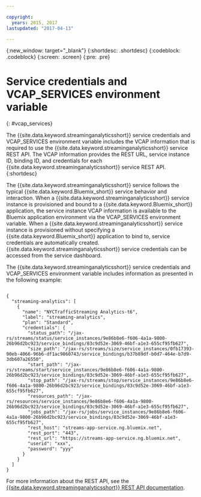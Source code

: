 ```yaml
---

copyright:
  years: 2015, 2017
lastupdated: "2017-04-13"

---
```


<!-- Attribute definitions -->
{:new_window: target="_blank"}
{:shortdesc: .shortdesc}
{:codeblock: .codeblock}
{:screen: .screen}
{:pre: .pre}

# Service credentials and VCAP_SERVICES environment variable
{: #vcap_services}

The {{site.data.keyword.streaminganalyticsshort}} service credentials and VCAP_SERVICES environment variable includes the VCAP information that is required to use the {{site.data.keyword.streaminganalyticsshort}} service REST API. The VCAP information provides the REST URL, service instance ID, binding ID, and credentials for each {{site.data.keyword.streaminganalyticsshort}} service REST API.  
{:shortdesc}


The {{site.data.keyword.streaminganalyticsshort}} service follows the typical {{site.data.keyword.Bluemix_short}} service behavior and interaction. When a {{site.data.keyword.streaminganalyticsshort}} service instance is provisioned and bound to a {{site.data.keyword.Bluemix_short}} application, the service instance VCAP information is available to the Bluemix application environment via the VCAP_SERVICES environment variable. When a {{site.data.keyword.streaminganalyticsshort}} service instance is provisioned without specifying a {{site.data.keyword.Bluemix_short}} application to bind to, service credentials are automatically created. {{site.data.keyword.streaminganalyticsshort}} service credentials can be accessed from the service dashboard.


The {{site.data.keyword.streaminganalyticsshort}} service credentials and VCAP_SERVICES environment variable includes information as presented in the following example:

<pre><code>
{
  "streaming-analytics": [
    {
      "name": "NYCTrafficStreaming Analytics-t6",
      "label": "streaming-analytics",
      "plan": "Standard",
      "credentials": {
        "status_path": "/jax-rs/streams/status/service_instances/9e86b8e6-f606-4a1a-9800-26b96d2bc923/service_bindings/83c9d52e-3069-46bf-a1e3-655cf95fb627",
        "size_path": "/jax-rs/streams/size/service_instances/0fb17393-90eb-4066-96b6-df1ac9860743/service_bindings/b37b89df-b0d7-464e-b7d9-3db607a26550",
        "start_path": "/jax-rs/streams/start/service_instances/9e86b8e6-f606-4a1a-9800-26b96d2bc923/service_bindings/83c9d52e-3069-46bf-a1e3-655cf95fb627",
        "stop_path": "/jax-rs/streams/stop/service_instances/9e86b8e6-f606-4a1a-9800-26b96d2bc923/service_bindings/83c9d52e-3069-46bf-a1e3-655cf95fb627",
        "resources_path": "/jax-rs/resources/service_instances/9e86b8e6-f606-4a1a-9800-26b96d2bc923/service_bindings/83c9d52e-3069-46bf-a1e3-655cf95fb627",
        "jobs_path": "/jax-rs/jobs/service_instances/9e86b8e6-f606-4a1a-9800-26b96d2bc923/service_bindings/83c9d52e-3069-46bf-a1e3-655cf95fb627",
        "rest_host": "streams-app-service.ng.bluemix.net",
        "rest_port": "443",
        "rest_url": "https://streams-app-service.ng.bluemix.net",
        "userid": "xxx",
        "password": "yyy"
      }
    }
  ]
}	  
</code></pre>

For more information about the REST API, see the  [{{site.data.keyword.streaminganalyticsshort}} REST API documentation](https://console.ng.bluemix.net/apidocs/220).
